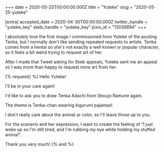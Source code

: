 +++
date = 2020-05-25T00:00:00.000Z
title = "Yuteke"
slug = "2020-05-25-yuteke"

[extra]
accepted_date = 2020-04-30T00:00:00.000Z
twitter_handle = "yuteke_key"
skeb_handle = "yuteke_key"
pixiv_id = "13039894"
+++

I absolutely love the first image I commissioned from Yuteke of the pouting Tenka, but I normally don't like sending repeated requests to artists.  Tenka comes from a hentai so she's not exactly a well known or popular character, so it feels a bit weird trying to request art of her. 

After I made that Tweet asking for Skeb appeals, Yuteke sent me an appeal so I was more than happy to request more art from her.

{% request() %}
Hello Yuteke!

I'll be in your care again!

I'd like to ask you to draw Tenka Adachi from Shoujo Ramune again.

The theme is Tenka-chan wearing kigurumi pajamas!

I don't really care about the animal or color, so I'll leave those up to you.

For the scenerio and her expression, I want to create the feeling of "I just woke up so I'm still tired, and I'm rubbing my eye while holding my stuffed animal".

Thank you very much!
{% end %}